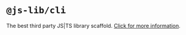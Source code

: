 # `@js-lib/cli`

The best third party JS|TS library scaffold. [Click for more information](https://github.com/yanhaijing/jslib-base#readme).
